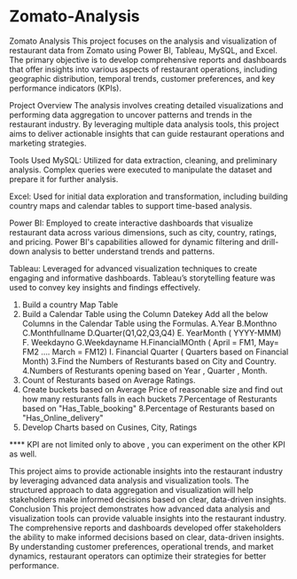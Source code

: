 # Zomato-Analysis
Zomato Analysis
This project focuses on the analysis and visualization of restaurant data from Zomato using Power BI, Tableau, MySQL, and Excel. The primary objective is to develop comprehensive reports and dashboards that offer insights into various aspects of restaurant operations, including geographic distribution, temporal trends, customer preferences, and key performance indicators (KPIs).

Project Overview
The analysis involves creating detailed visualizations and performing data aggregation to uncover patterns and trends in the restaurant industry. By leveraging multiple data analysis tools, this project aims to deliver actionable insights that can guide restaurant operations and marketing strategies.

Tools Used
MySQL: Utilized for data extraction, cleaning, and preliminary analysis. Complex queries were executed to manipulate the dataset and prepare it for further analysis.

Excel: Used for initial data exploration and transformation, including building country maps and calendar tables to support time-based analysis.

Power BI: Employed to create interactive dashboards that visualize restaurant data across various dimensions, such as city, country, ratings, and pricing. Power BI's capabilities allowed for dynamic filtering and drill-down analysis to better understand trends and patterns.

Tableau: Leveraged for advanced visualization techniques to create engaging and informative dashboards. Tableau’s storytelling feature was used to convey key insights and findings effectively.
1. Build a country Map Table
2. Build a Calendar Table using the Column Datekey
  Add all the below Columns in the Calendar Table using the Formulas.
   A.Year
   B.Monthno
   C.Monthfullname
   D.Quarter(Q1,Q2,Q3,Q4)
   E. YearMonth ( YYYY-MMM)
   F. Weekdayno
   G.Weekdayname
   H.FinancialMOnth ( April = FM1, May= FM2  …. March = FM12)
   I. Financial Quarter ( Quarters based on Financial Month)
3.Find the Numbers of Resturants based on City and Country.
4.Numbers of Resturants opening based on Year , Quarter , Month.
5. Count of Resturants based on Average Ratings.
6. Create buckets based on Average Price of reasonable size and find out how many resturants falls in each buckets
7.Percentage of Resturants based on "Has_Table_booking"
8.Percentage of Resturants based on "Has_Online_delivery"
9. Develop Charts based on Cusines, City, Ratings

**** KPI are not limited only to above , you can experiment on the other KPI as well.

This project aims to provide actionable insights into the restaurant industry by leveraging advanced data analysis and visualization tools. The structured approach to data aggregation and visualization will help stakeholders make informed decisions based on clear, data-driven insights.
Conclusion
This project demonstrates how advanced data analysis and visualization tools can provide valuable insights into the restaurant industry. The comprehensive reports and dashboards developed offer stakeholders the ability to make informed decisions based on clear, data-driven insights. By understanding customer preferences, operational trends, and market dynamics, restaurant operators can optimize their strategies for better performance.







